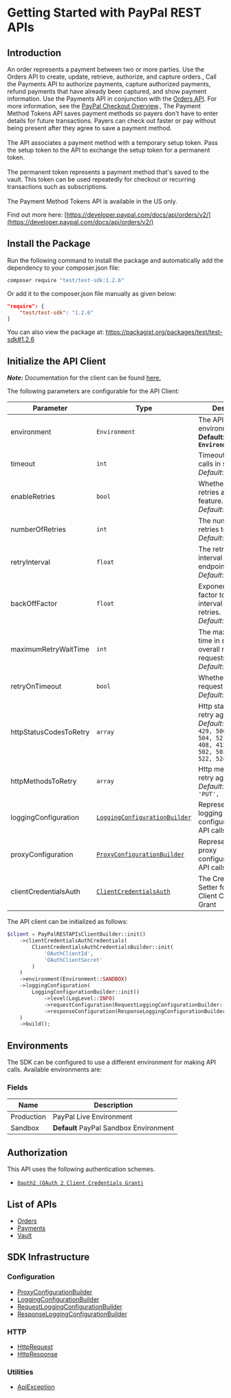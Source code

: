 
# Getting Started with PayPal REST APIs

## Introduction

An order represents a payment between two or more parties. Use the Orders API to create, update, retrieve, authorize, and capture orders., Call the Payments API to authorize payments, capture authorized payments, refund payments that have already been captured, and show payment information. Use the Payments API in conjunction with the <a href="/docs/api/orders/v2/">Orders API</a>. For more information, see the <a href="/docs/checkout/">PayPal Checkout Overview</a>., The Payment Method Tokens API saves payment methods so payers don't have to enter details for future transactions. Payers can check out faster or pay without being present after they agree to save a payment method.<br><br>The API associates a payment method with a temporary setup token. Pass the setup token to the API to exchange the setup token for a permanent token.<br><br>The permanent token represents a payment method that's saved to the vault. This token can be used repeatedly for checkout or recurring transactions such as subscriptions.<br><br>The Payment Method Tokens API is available in the US only.

Find out more here: [https://developer.paypal.com/docs/api/orders/v2/](https://developer.paypal.com/docs/api/orders/v2/)

## Install the Package

Run the following command to install the package and automatically add the dependency to your composer.json file:

```bash
composer require "test/test-sdk:1.2.6"
```

Or add it to the composer.json file manually as given below:

```json
"require": {
    "test/test-sdk": "1.2.6"
}
```

You can also view the package at:
https://packagist.org/packages/test/test-sdk#1.2.6

## Initialize the API Client

**_Note:_** Documentation for the client can be found [here.](https://www.github.com/tahaali2000/test-php-sdk/tree/1.2.6/doc/client.md)

The following parameters are configurable for the API Client:

| Parameter | Type | Description |
|  --- | --- | --- |
| environment | `Environment` | The API environment. <br> **Default: `Environment.SANDBOX`** |
| timeout | `int` | Timeout for API calls in seconds.<br>*Default*: `0` |
| enableRetries | `bool` | Whether to enable retries and backoff feature.<br>*Default*: `false` |
| numberOfRetries | `int` | The number of retries to make.<br>*Default*: `0` |
| retryInterval | `float` | The retry time interval between the endpoint calls.<br>*Default*: `1` |
| backOffFactor | `float` | Exponential backoff factor to increase interval between retries.<br>*Default*: `2` |
| maximumRetryWaitTime | `int` | The maximum wait time in seconds for overall retrying requests.<br>*Default*: `0` |
| retryOnTimeout | `bool` | Whether to retry on request timeout.<br>*Default*: `true` |
| httpStatusCodesToRetry | `array` | Http status codes to retry against.<br>*Default*: `408, 413, 429, 500, 502, 503, 504, 521, 522, 524, 408, 413, 429, 500, 502, 503, 504, 521, 522, 524` |
| httpMethodsToRetry | `array` | Http methods to retry against.<br>*Default*: `'GET', 'PUT', 'GET', 'PUT'` |
| loggingConfiguration | [`LoggingConfigurationBuilder`](https://www.github.com/tahaali2000/test-php-sdk/tree/1.2.6/doc/logging-configuration-builder.md) | Represents the logging configurations for API calls |
| proxyConfiguration | [`ProxyConfigurationBuilder`](https://www.github.com/tahaali2000/test-php-sdk/tree/1.2.6/doc/proxy-configuration-builder.md) | Represents the proxy configurations for API calls |
| clientCredentialsAuth | [`ClientCredentialsAuth`](https://www.github.com/tahaali2000/test-php-sdk/tree/1.2.6/doc/auth/oauth-2-client-credentials-grant.md) | The Credentials Setter for OAuth 2 Client Credentials Grant |

The API client can be initialized as follows:

```php
$client = PayPalRESTAPIsClientBuilder::init()
    ->clientCredentialsAuthCredentials(
        ClientCredentialsAuthCredentialsBuilder::init(
            'OAuthClientId',
            'OAuthClientSecret'
        )
    )
    ->environment(Environment::SANDBOX)
    ->loggingConfiguration(
        LoggingConfigurationBuilder::init()
            ->level(LogLevel::INFO)
            ->requestConfiguration(RequestLoggingConfigurationBuilder::init()->body(true))
            ->responseConfiguration(ResponseLoggingConfigurationBuilder::init()->headers(true))
    )
    ->build();
```

## Environments

The SDK can be configured to use a different environment for making API calls. Available environments are:

### Fields

| Name | Description |
|  --- | --- |
| Production | PayPal Live Environment |
| Sandbox | **Default** PayPal Sandbox Environment |

## Authorization

This API uses the following authentication schemes.

* [`Oauth2 (OAuth 2 Client Credentials Grant)`](https://www.github.com/tahaali2000/test-php-sdk/tree/1.2.6/doc/auth/oauth-2-client-credentials-grant.md)

## List of APIs

* [Orders](https://www.github.com/tahaali2000/test-php-sdk/tree/1.2.6/doc/controllers/orders.md)
* [Payments](https://www.github.com/tahaali2000/test-php-sdk/tree/1.2.6/doc/controllers/payments.md)
* [Vault](https://www.github.com/tahaali2000/test-php-sdk/tree/1.2.6/doc/controllers/vault.md)

## SDK Infrastructure

### Configuration

* [ProxyConfigurationBuilder](https://www.github.com/tahaali2000/test-php-sdk/tree/1.2.6/doc/proxy-configuration-builder.md)
* [LoggingConfigurationBuilder](https://www.github.com/tahaali2000/test-php-sdk/tree/1.2.6/doc/logging-configuration-builder.md)
* [RequestLoggingConfigurationBuilder](https://www.github.com/tahaali2000/test-php-sdk/tree/1.2.6/doc/request-logging-configuration-builder.md)
* [ResponseLoggingConfigurationBuilder](https://www.github.com/tahaali2000/test-php-sdk/tree/1.2.6/doc/response-logging-configuration-builder.md)

### HTTP

* [HttpRequest](https://www.github.com/tahaali2000/test-php-sdk/tree/1.2.6/doc/http-request.md)
* [HttpResponse](https://www.github.com/tahaali2000/test-php-sdk/tree/1.2.6/doc/http-response.md)

### Utilities

* [ApiException](https://www.github.com/tahaali2000/test-php-sdk/tree/1.2.6/doc/api-exception.md)

